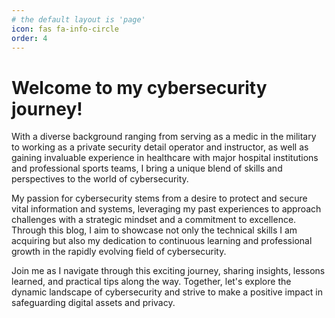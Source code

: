 ```yaml
---
# the default layout is 'page'
icon: fas fa-info-circle
order: 4
---
```


# Welcome to my cybersecurity journey! 

With a diverse background ranging from serving as a medic in the military to working as a private security detail operator and instructor, as well as gaining invaluable experience in healthcare with major hospital institutions and professional sports teams, I bring a unique blend of skills and perspectives to the world of cybersecurity.

My passion for cybersecurity stems from a desire to protect and secure vital information and systems, leveraging my past experiences to approach challenges with a strategic mindset and a commitment to excellence. Through this blog, I aim to showcase not only the technical skills I am acquiring but also my dedication to continuous learning and professional growth in the rapidly evolving field of cybersecurity.

Join me as I navigate through this exciting journey, sharing insights, lessons learned, and practical tips along the way. Together, let's explore the dynamic landscape of cybersecurity and strive to make a positive impact in safeguarding digital assets and privacy.
